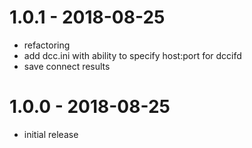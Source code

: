 
# 1.0.1 - 2018-08-25

- refactoring
- add dcc.ini with ability to specify host:port for dccifd
- save connect results

# 1.0.0 - 2018-08-25

- initial release

